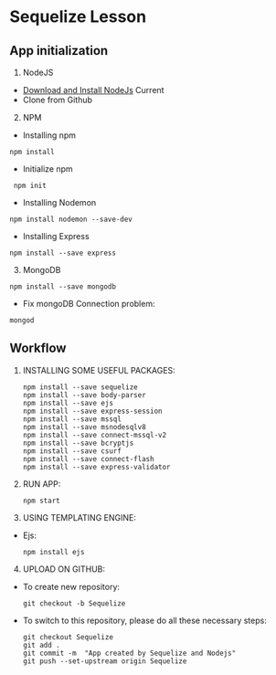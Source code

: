# Sequelize Lesson 
## App initialization
1. NodeJS
 - [Download and Install NodeJs](https://nodejs.org/en/) Current
 - Clone from Github 
2. NPM
 - Installing npm
```
npm install
```
 - Initialize npm
```
 npm init
```
 - Installing Nodemon
```
npm install nodemon --save-dev
```
 - Installing Express 
```
npm install --save express 
```
3. MongoDB
```
npm install --save mongodb
```
 - Fix mongoDB Connection problem:
 ```
mongod
```

## Workflow
1. INSTALLING SOME USEFUL PACKAGES:
    ```
    npm install --save sequelize
    npm install --save body-parser
    npm install --save ejs
    npm install --save express-session
    npm install --save mssql
    npm install --save msnodesqlv8
    npm install --save connect-mssql-v2
    npm install --save bcryptjs
    npm install --save csurf
    npm install --save connect-flash
    npm install --save express-validator
    ```
2. RUN APP: 
    ```
    npm start
    ```
3. USING TEMPLATING ENGINE: 
* Ejs: 
    ```
    npm install ejs
    ```
4. UPLOAD ON GITHUB:
* To create new repository:
     ```
    git checkout -b Sequelize
     ```
* To switch to this repository, please do all these necessary steps:
     ```
    git checkout Sequelize
    git add .
    git commit -m  "App created by Sequelize and Nodejs"
    git push --set-upstream origin Sequelize
    ```

